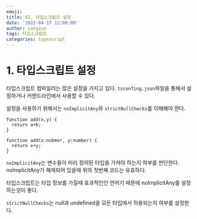```yaml
---
emoji:
title: 02. 타입스크립트 설정
date: '2022-04-17 12:00:00'
author: sangzun
tags: 타입스크립트
categories: typescript
---
```


# 1. 타입스크립트 설정

타입스크립트 컴파일러는 많은 설정을 가지고 있다. `tsconfing.json`파일을 통해서 설정하거나 커맨드라인에서 사용할 수 있다.

설정을 사용하기 위해서는 `noImplicitAny`와 `strictNullChecks`를 이해해야 한다.

```
function add(x,y) {
  return a+b;
}

function add(x:nubmer, y:number) {
  return x+y;
}
```

`noImplicitAny`는 변수들이 미리 정의된 타입을 가져야 하는지 여부를 판단한다. noImplicitAny가 해제되어 있을때 위의 첫번째 코드는 유효하다.

타입스크립트는 타입 정보를 가질때 효과적인인 언어기 때문에 noImplicitAny를 설정하는것이 좋다.

`strictNullChecks`는 null과 undefined을 모든 타입에서 허용되는지 여부를 설정한다.
